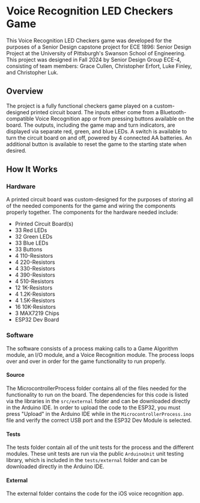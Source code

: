 # Voice Recognition LED Checkers Game
This Voice Recognition LED Checkers game was developed for the purposes of a Senior Design capstone project for ECE 1896: Senior Design Project at the University of Pittsburgh's Swanson School of Engineering. This project was designed in Fall 2024 by Senior Design Group ECE-4, consisting of team members: Grace Cullen, Christopher Erfort, Luke Finley, and Christopher Luk.

## Overview
The project is a fully functional checkers game played on a custom-designed printed circuit board. The inputs either come from a Bluetooth-compatible Voice Recognition app or from pressing buttons available on the board. The outputs, including the game map and turn indicators, are displayed via separate red, green, and blue LEDs. A switch is available to turn the circuit board on and off, powered by 4 connected AA batteries. An additional button is available to reset the game to the starting state when desired.

## How It Works
### Hardware
A printed circuit board was custom-designed for the purposes of storing all of the needed components for the game and wiring the components properly together. The components for the hardware needed include:
- Printed Circuit Board(s)
- 33 Red LEDs
- 32 Green LEDs
- 33 Blue LEDs
- 33 Buttons
- 4 110-Resistors
- 4 220-Resistors
- 4 330-Resistors
- 4 390-Resistors
- 4 510-Resistors
- 12 1K-Resistors
- 4 1.2K-Resistors
- 4 1.5K-Resistors
- 16 10K-Resistors
- 3 MAX7219 Chips
- ESP32 Dev Board

### Software
The software consists of a process making calls to a Game Algorithm module, an I/O module, and a Voice Recognition module. The process loops over and over in order for the game functionality to run properly.

#### Source
The MicrocontrollerProcess folder contains all of the files needed for the functionality to run on the board. The dependencies for this code is listed via the libraries in the `src/external` folder and can be downloaded directly in the Arduino IDE. In order to upload the code to the ESP32, you must press "Upload" in the Arduino IDE while in the `MicrocontrollerProcess.ino` file and verify the correct USB port and the ESP32 Dev Module is selected.

#### Tests
The tests folder contain all of the unit tests for the process and the different modules. These unit tests are run via the public `ArduinoUnit` unit testing library, which is included in the `tests/external` folder and can be downloaded directly in the Arduino IDE.

#### External
The external folder contains the code for the iOS voice recognition app.
